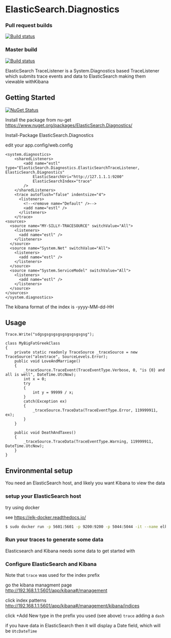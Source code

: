 # ElasticSearch.Diagnostics

### Pull request builds

[![Build status](https://ci.appveyor.com/api/projects/status/1let8gsvksxjv50c?svg=true)](https://ci.appveyor.com/project/amccool/elasticsearch-diagnostics)

### Master build

[![Build status](https://ci.appveyor.com/api/projects/status/1let8gsvksxjv50c/branch/master?svg=true)](https://ci.appveyor.com/project/amccool/elasticsearch-diagnostics/branch/master)


ElasticSearch TraceListener is a System.Diagnostics based TraceListener which submits trace events and data to ElasticSearch making them viewable withKibana

## Getting Started

[![NuGet Status](http://nugetstatus.com/ElasticSearch.Diagnostics.png)](http://nugetstatus.com/packages/ElasticSearch.Diagnostics)

Install the package from nu-get https://www.nuget.org/packages/ElasticSearch.Diagnostics/

Install-Package ElasticSearch.Diagnostics

edit your app.config/web.config

    <system.diagnostics>
        <sharedListeners>
            <add name="estl" type="ElasticSearch.Diagnostics.ElasticSearchTraceListener, ElasticSearch.Diagnostics"
                ElasticSearchUri="http://127.1.1.1:9200"
                ElasticSearchIndex="trace"
            />
        </sharedListeners>
        <trace autoflush="false" indentsize="4">
          <listeners>
            <!--<remove name="Default" />-->
            <add name="estl" />
          </listeners>
        </trace>
    <sources>
      <source name="MY-SILLY-TRACESOURCE" switchValue="All">
        <listeners>
          <add name="estl" />
        </listeners>
      </source>
      <source name="System.Net" switchValue="All">
        <listeners>
          <add name="estl" />
        </listeners>
      </source>
      <source name="System.ServiceModel" switchValue="All">
        <listeners>
          <add name="estl" />
        </listeners>
      </source>
    </sources>
    </system.diagnostics>

The kibana format of the index is <ElasticSearchTraceIndex>-yyyy-MM-dd-HH

## Usage

    Trace.Write("sdgsgsgsgsgsgsgsgsgsgsg");
    
    class MyBigFatGreekClass
    {
        private static readonly TraceSource _traceSource = new TraceSource("alextrace", SourceLevels.Error);
        public void LoveAndMarriage()
        {
            _traceSource.TraceEvent(TraceEventType.Verbose, 0, "is {0} and all is well", DateTime.UtcNow);
            int x = 0;
            try
            {
                int y = 99999 / x;
            }
            catch(Exception ex)
            {
                _traceSource.TraceData(TraceEventType.Error, 119999911, ex);
            }
        }
        
        public void DeathAndTaxes()
        {
            _traceSource.TraceData(TraceEventType.Warning, 119999911, DateTime.UtcNow);
        }
    }



## Environmental setup

You need an ElasticSearch host, and likely you want Kibana to view the data

### setup your ElasticSearch host

try using docker

see https://elk-docker.readthedocs.io/

```bash
$ sudo docker run -p 5601:5601 -p 9200:9200 -p 5044:5044 -it --name elk sebp/elk
```

### Run your traces to generate some data

Elasticsearch and Kibana needs some data to get started with

### Configure ElasticSearch and Kibana

Note that `trace` was used for the index prefix

go the kibana managment page
http://192.168.1.1:5601/app/kibana#/management

click index patterns
http://192.168.1.1:5601/app/kibana#/management/kibana/indices

click +Add New
type in the prefix you used (see above) `trace` adding a `dash`

if you have data in ElasticSearch then it will display a Date field, which will be `UtcDateTime`
